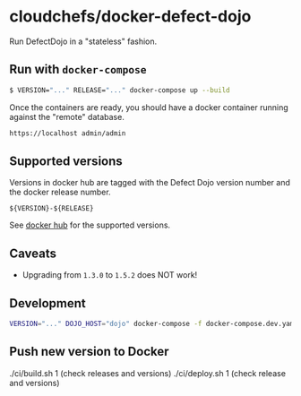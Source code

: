 # cloudchefs/docker-defect-dojo

Run DefectDojo in a "stateless" fashion.

## Run with `docker-compose`
```bash
$ VERSION="..." RELEASE="..." docker-compose up --build
```

Once the containers are ready, you should have a docker container running against the "remote" database.

```bash
https://localhost admin/admin
```

## Supported versions
Versions in docker hub are tagged with the Defect Dojo version number and the docker release number.

`${VERSION}-${RELEASE}`

See [docker hub](https://hub.docker.com/r/cloudchefs/defect-dojo/tags/) for the supported versions.

## Caveats
- Upgrading from `1.3.0` to `1.5.2` does NOT work!

## Development
```bash
VERSION="..." DOJO_HOST="dojo" docker-compose -f docker-compose.dev.yaml up --build

```

## Push new version to Docker
./ci/build.sh 1 (check releases and versions)
./ci/deploy.sh 1 (check release and versions)

